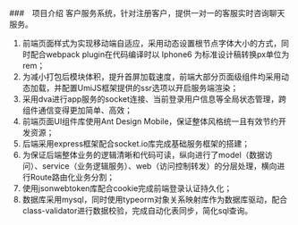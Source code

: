 ###　项目介绍
客户服务系统，针对注册客户，提供一对一的客服实时咨询聊天服务。

1. 前端页面样式为实现移动端自适应，采用动态设置根节点字体大小的方式，同时配合webpack plugin在代码编译时以 Iphone6 为标准设计稿转换px单位为rem；
2. 为减小打包后模块体积，提升首屏加载速度，前端大部分页面级组件均采用动态加载，并配置UmiJS框架提供的ssr选项以开启服务端渲染；
3. 采用dva进行app服务的socket连接、当前登录用户信息等全局状态管理，跨组件通信变得更加简单、高效；
4. 前端页面UI组件库使用Ant Design Mobile，保证整体风格统一且有效节约开发资源；
5. 后端采用express框架配合socket.io库完成基础服务框架的搭建；
6. 为保证后端整体业务的逻辑清晰和代码可读，纵向进行了model（数据访问）、service（业务逻辑服务）、web（访问控制转发）的分层处理，横向进行Route路由化业务分割；
7. 使用jsonwebtoken库配合cookie完成前端登录认证持久化；
8. 数据库采用mysql，同时使用typeorm对象关系映射库作为数据库驱动，配合class-validator进行数据校验，完成自动化表同步，简化sql查询。
   